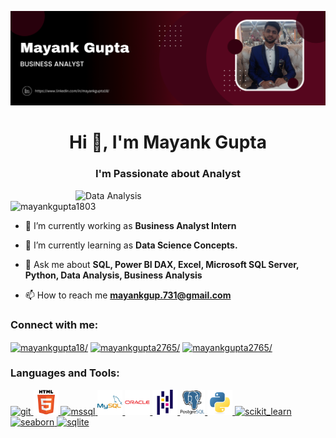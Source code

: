 ![MasterHead](https://github.com/Mayankgupta1803/Mayankgupta1803/blob/main/Black%20and%20Red%20Gradient%20Professional%20LinkedIn%20Banner.png)
<h1 align="center">Hi 👋, I'm Mayank Gupta</h1>
<h3 align="center">I'm Passionate about Analyst</h3>
<img align="right" alt="Data Analysis" width="400" src="https://i0.wp.com/marketreserach167078276.files.wordpress.com/2022/04/mar.gif?ssl=1?ssl=1?ssl=1?">
<p align="left"> <img src="https://komarev.com/ghpvc/?username=mayankgupta1803&label=Profile%20views&color=0e75b6&style=flat" alt="mayankgupta1803" /> </p>

- 🔭 I’m currently working as **Business Analyst Intern**

- 🌱 I’m currently learning as **Data Science Concepts.**

- 💬 Ask me about **SQL, Power BI DAX, Excel, Microsoft SQL Server, Python, Data Analysis, Business Analysis**

- 📫 How to reach me **mayankgup.731@gmail.com**

<h3 align="left">Connect with me:</h3>
<p align="left">
<a href="https://linkedin.com/in/mayankgupta18/" target="blank"><img align="center" src="https://raw.githubusercontent.com/rahuldkjain/github-profile-readme-generator/master/src/images/icons/Social/linked-in-alt.svg" alt="mayankgupta18/" height="30" width="40" /></a>
<a href="https://instagram.com/mayankgupta2765/" target="blank"><img align="center" src="https://raw.githubusercontent.com/rahuldkjain/github-profile-readme-generator/master/src/images/icons/Social/instagram.svg" alt="mayankgupta2765/" height="30" width="40" /></a>
<a href="https://www.hackerrank.com/mayankgupta2765/" target="blank"><img align="center" src="https://raw.githubusercontent.com/rahuldkjain/github-profile-readme-generator/master/src/images/icons/Social/hackerrank.svg" alt="mayankgupta2765/" height="30" width="40" /></a>
</p>

<h3 align="left">Languages and Tools:</h3>
<p align="left"> <a href="https://git-scm.com/" target="_blank" rel="noreferrer"> <img src="https://www.vectorlogo.zone/logos/git-scm/git-scm-icon.svg" alt="git" width="40" height="40"/> </a> <a href="https://www.w3.org/html/" target="_blank" rel="noreferrer"> <img src="https://raw.githubusercontent.com/devicons/devicon/master/icons/html5/html5-original-wordmark.svg" alt="html5" width="40" height="40"/> </a> <a href="https://www.microsoft.com/en-us/sql-server" target="_blank" rel="noreferrer"> <img src="https://www.svgrepo.com/show/303229/microsoft-sql-server-logo.svg" alt="mssql" width="40" height="40"/> </a> <a href="https://www.mysql.com/" target="_blank" rel="noreferrer"> <img src="https://raw.githubusercontent.com/devicons/devicon/master/icons/mysql/mysql-original-wordmark.svg" alt="mysql" width="40" height="40"/> </a> <a href="https://www.oracle.com/" target="_blank" rel="noreferrer"> <img src="https://raw.githubusercontent.com/devicons/devicon/master/icons/oracle/oracle-original.svg" alt="oracle" width="40" height="40"/> </a> <a href="https://pandas.pydata.org/" target="_blank" rel="noreferrer"> <img src="https://raw.githubusercontent.com/devicons/devicon/2ae2a900d2f041da66e950e4d48052658d850630/icons/pandas/pandas-original.svg" alt="pandas" width="40" height="40"/> </a> <a href="https://www.postgresql.org" target="_blank" rel="noreferrer"> <img src="https://raw.githubusercontent.com/devicons/devicon/master/icons/postgresql/postgresql-original-wordmark.svg" alt="postgresql" width="40" height="40"/> </a> <a href="https://www.python.org" target="_blank" rel="noreferrer"> <img src="https://raw.githubusercontent.com/devicons/devicon/master/icons/python/python-original.svg" alt="python" width="40" height="40"/> </a> <a href="https://scikit-learn.org/" target="_blank" rel="noreferrer"> <img src="https://upload.wikimedia.org/wikipedia/commons/0/05/Scikit_learn_logo_small.svg" alt="scikit_learn" width="40" height="40"/> </a> <a href="https://seaborn.pydata.org/" target="_blank" rel="noreferrer"> <img src="https://seaborn.pydata.org/_images/logo-mark-lightbg.svg" alt="seaborn" width="40" height="40"/> </a> <a href="https://www.sqlite.org/" target="_blank" rel="noreferrer"> <img src="https://www.vectorlogo.zone/logos/sqlite/sqlite-icon.svg" alt="sqlite" width="40" height="40"/> </a> </p>
